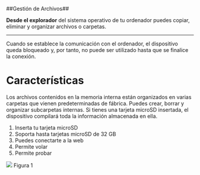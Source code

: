 ##Gestión de Archivos##

**Desde el explorador** del sistema operativo de tu ordenador puedes copiar, eliminar y organizar archivos o carpetas. 

--- 
Cuando se establece la comunicación con el ordenador, el dispositivo queda bloqueado y, por tanto, no puede ser utilizado hasta que se finalice la conexión.

Características
===============

Los archivos contenidos en la memoria interna están organizados en varias carpetas que vienen predeterminadas de fábrica. Puedes crear, borrar y organizar subcarpetas internas.
Si tienes una tarjeta microSD insertada, el dispositivo compilará toda la información almacenada en ella.

1. Inserta tu tarjeta microSD
2. Soporta hasta tarjetas microSD de 32 GB
3. Puedes conectarte a la web
3. Permite volar
4. Permite probar

![]('/imagenes/navegacion.jpg')
Figura 1


